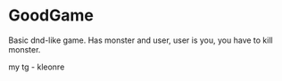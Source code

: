 # GoodGame
Basic dnd-like game. Has monster and user, user is you, you have to kill monster.

my tg - kleonre
